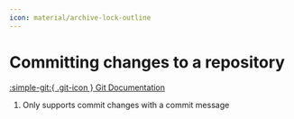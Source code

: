 ```yaml
---
icon: material/archive-lock-outline
---
```


# Committing changes to a repository

[:simple-git:{ .git-icon } Git Documentation](https://git-scm.com/docs/git-commit)

1. Only supports commit changes with a commit message
